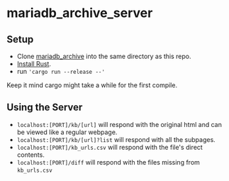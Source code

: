 # mariadb_archive_server

## Setup
- Clone [mariadb_archive](https://github.com/icerath/mariadb_archive) into the same directory as this repo.
- [Install Rust](https://www.rust-lang.org/tools/install).
- run `'cargo run --release --'`

Keep it mind cargo might take a while for the first compile.

## Using the Server
- `localhost:[PORT]/kb/[url]` will respond with the original html and can be viewed like a regular webpage.
- `localhost:[PORT]/kb/[url]?list` will respond with all the subpages.
- `localhost:[PORT]/kb_urls.csv` will respond with the file's direct contents.
- `localhost:[PORT]/diff` will respond with the files missing from `kb_urls.csv`